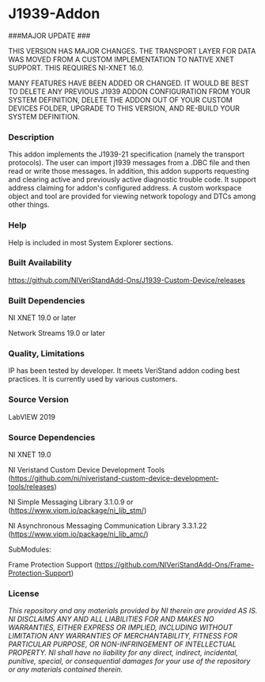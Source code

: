 J1939-Addon
===================

###MAJOR UPDATE ###

THIS VERSION HAS MAJOR CHANGES.  THE TRANSPORT LAYER FOR DATA WAS MOVED FROM A CUSTOM IMPLEMENTATION TO NATIVE XNET SUPPORT.  THIS REQUIRES NI-XNET 16.0.

MANY FEATURES HAVE BEEN ADDED OR CHANGED.  IT WOULD BE BEST TO DELETE ANY PREVIOUS J1939 ADDON CONFIGURATION FROM YOUR SYSTEM DEFINITION, DELETE THE ADDON OUT OF YOUR CUSTOM DEVICES FOLDER, UPGRADE TO THIS VERSION, AND RE-BUILD YOUR SYSTEM DEFINITION.  

### Description ###

This addon implements the J1939-21 specification (namely the transport protocols). The user can import j1939 messages from a .DBC file and then read or write those messages. In addition, this addon supports requesting and clearing active and previously active diagnostic trouble code. It support address claiming for addon's configured address. A custom workspace object and tool are provided for viewing network topology and DTCs among other things.

### Help ###

Help is included in most System Explorer sections.

### Built Availability ###

https://github.com/NIVeriStandAdd-Ons/J1939-Custom-Device/releases

### Built Dependencies ###

NI XNET 19.0 or later

Network Streams 19.0 or later

### Quality, Limitations ###

IP has been tested by developer. It meets VeriStand addon coding best practices. It is currently used by various customers.

### Source Version ###

LabVIEW 2019

### Source Dependencies ###

NI XNET 19.0

NI Veristand Custom Device Development Tools (https://github.com/ni/niveristand-custom-device-development-tools/releases)

NI Simple Messaging Library 3.1.0.9 or (https://www.vipm.io/package/ni_lib_stm/)

NI Asynchronous Messaging Communication Library 3.3.1.22 (https://www.vipm.io/package/ni_lib_amc/)

SubModules:

Frame Protection Support (https://github.com/NIVeriStandAdd-Ons/Frame-Protection-Support)

### License ###

*This repository and any materials provided by NI therein are provided AS IS. NI DISCLAIMS ANY AND ALL LIABILITIES FOR AND MAKES NO WARRANTIES, EITHER EXPRESS OR IMPLIED, INCLUDING WITHOUT LIMITATION ANY WARRANTIES OF MERCHANTABILITY, FITNESS FOR  PARTICULAR PURPOSE, OR NON-INFRINGEMENT OF INTELLECTUAL PROPERTY. NI shall have no liability for any direct, indirect, incidental, punitive, special, or consequential damages for your use of the repository or any materials contained therein.*

